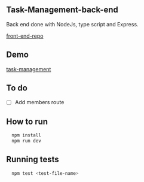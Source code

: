 
## Task-Management-back-end

Back end done with NodeJs, type script and Express.

[front-end-repo](https://github.com/paragonmaik/task-management-front-end)

## Demo
[task-management](https://tasks-management-app.vercel.app/)

## To do
 - [ ] Add members route
 
## How to run

```bash
  npm install
  npm run dev
```
    
## Running tests

```bash
  npm test <test-file-name>
```

